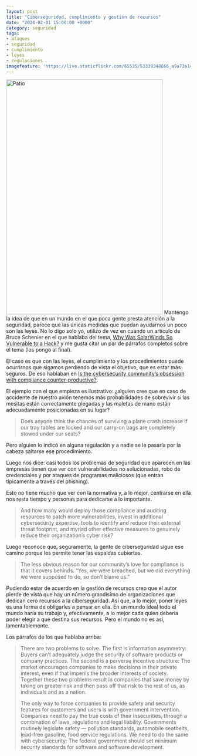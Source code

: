 ```yaml
---
layout: post
title: "Ciberseguridad, cumplimiento y gestión de recursos"
date: "2024-02-01 15:00:00 +0000"
category: seguridad
tags:
- ataques
- seguridad
- cumplimiento
- leyes
- regulaciones
imagefeature: 'https://live.staticflickr.com/65535/53339348666_a9a73a1499_z.jpg'
---
```

<a data-flickr-embed="true" href="https://www.flickr.com/photos/fernand0/53339348666/in/dateposted/" title="Patio"><img src="https://live.staticflickr.com/65535/53339348666_a9a73a1499_z.jpg" width="427" height="640" alt="Patio"/></a><script async src="//embedr.flickr.com/assets/client-code.js" charset="utf-8"></script>
Mantengo la idea de que en un mundo en el que poca gente presta atención a la seguridad, parece que las únicas medidas que puedan ayudarnos un poco son las leyes. No lo digo solo yo, utilizo de vez en cuando un artículo de Bruce Schenier en el que hablaba del tema, <a href="https://www.nytimes.com/2021/02/23/opinion/solarwinds-hack.html">Why Was SolarWinds So Vulnerable to a Hack?</a> y me gusta citar un par de párrafos completos sobre el tema (los pongo al final).

El caso es que con las leyes, el cumplimiento y los procedimientos puede ocurrirnos que sigamos perdiendo de vista el objetivo, que es estar más seguros. De eso hablaban en <a hreF="https://www.helpnetsecurity.com/2023/08/29/compliance-standards/">Is the cybersecurity community’s obsession with compliance counter-productive?</a>.

El ejemplo con el que empieza es ilustrativo: ¿alguien cree que en caso de accidente de nuestro avión tenemos más probabilidades de sobrevivir si las mesitas están correctamente plegadas y las maletas de mano están adecuadamente posicionadas en su lugar?

> Does anyone think the chances of surviving a plane crash increase if our tray tables are locked and our carry-on bags are completely stowed under our seats?

Pero alguien lo indicó en alguna regulación y a nadie se le pasaría por la cabeza saltarse ese procedimiento.

Luego nos dice: casi todos los problemas de seguridad que aparecen en las empresas tienen que ver con vulnerabilidades no solucionadas, robo de credenciales y por ataques de programas maliciosos (que entran típicamente a través del phishing).

Esto no tiene mucho que ver con la normativa y, a lo mejor, centrarse en ella nos resta tiempo y personas para dedicarse a lo importante.

> And how many would deploy those compliance and auditing resources to patch more vulnerabilities, invest in additional cybersecurity expertise, tools to identify and reduce their external threat footprint, and myriad other effective measures to genuinely reduce their organization’s cyber risk?

Luego reconoce que, seguramente, la gente de ciberseguridad sigue ese camino porque les permite tener las espaldas cubiertas.

> The less obvious reason for our community’s love for compliance is that it covers behinds. “Yes, we were breached, but we did everything we were supposed to do, so don’t blame us.”

Pudiendo estar de acuerdo en la gestión de recursos creo que el autor pierde de vista que hay un número grandísimo de organizaciones que dedican cero recursos a la ciberseguridad. Así que, a lo mejor, poner leyes es una forma de obligarles a pensar en ella.
En un mundo ideal todo el mundo haría su trabajo y, efectivamente, a lo mejor cada quien debería poder elegir a qué destina sus recursos. Pero el mundo no es así, lamentablemente.

Los párrafos de los que hablaba arriba:
<blockquote>
There are two problems to solve. The first is information asymmetry: Buyers can’t adequately judge the security of software products or company practices. The second is a perverse incentive structure: The market encourages companies to make decisions in their private interest, even if that imperils the broader interests of society. Together these two problems result in companies that save money by taking on greater risk and then pass off that risk to the rest of us, as individuals and as a nation.

The only way to force companies to provide safety and security features for customers and users is with government intervention. Companies need to pay the true costs of their insecurities, through a combination of laws, regulations and legal liability. Governments routinely legislate safety — pollution standards, automobile seatbelts, lead-free gasoline, food service regulations. We need to do the same with cybersecurity: The federal government should set minimum security standards for software and software development.
</blockquote>

